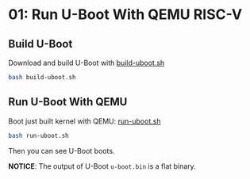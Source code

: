 # 01: Run U-Boot With QEMU RISC-V

## Build U-Boot
Download and build U-Boot with [build-uboot.sh](build-uboot.sh)  

```sh
bash build-uboot.sh
```

## Run U-Boot With QEMU

Boot just built kernel with QEMU: [run-uboot.sh](run-uboot.sh)  

```sh
bash run-uboot.sh
```

Then you can see U-Boot boots.

**NOTICE**: The output of U-Boot `u-boot.bin` is a flat binary.